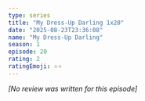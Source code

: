 ```yaml
---
type: series
title: "My Dress-Up Darling 1x20"
date: "2025-08-23T23:36:08"
name: "My Dress-Up Darling"
season: 1
episode: 20
rating: 2
ratingEmoji: ⭐️⭐️
---
```


*[No review was written for this episode]*
